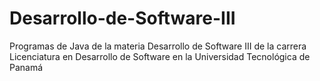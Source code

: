 # Desarrollo-de-Software-III
Programas de Java de la materia Desarrollo de Software III de la carrera Licenciatura en Desarrollo de Software en la Universidad Tecnológica de Panamá
